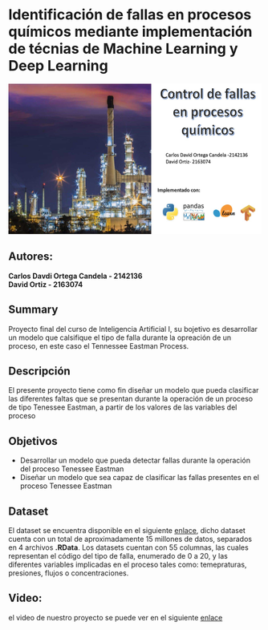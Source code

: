 # Identificación de fallas en procesos químicos mediante implementación de técnias de Machine Learning y Deep Learning

<img src="https://github.com/cdcandela/AI_project/blob/main/banner_AI.jpeg"  width="800px" height="300px">

## Autores:
**Carlos Davdi Ortega Candela - 2142136**  
**David Ortiz - 2163074**

## Summary
Proyecto final del curso de Inteligencia Artificial I, su bojetivo es desarrollar un modelo que calsifique el tipo de falla durante la opreación de un proceso, en este caso el Tennessee Eastman Process.

## Descripción
El presente proyecto tiene como fin diseñar un modelo que pueda clasificar las diferentes faltas que se presentan durante la operación de un proceso de tipo Tenessee Eastman, a partir de los valores de las variables del proceso

## Objetivos
* Desarrollar un modelo que pueda detectar fallas durante la operación del proceso Tenessee Eastman  
* Diseñar un modelo que sea capaz de clasificar las fallas presentes en el proceso Tenessee Eastman

## Dataset
El dataset se encuentra disponible en el siguiente [enlace](https://dataverse.harvard.edu/dataset.xhtml?persistentId=doi:10.7910/DVN/6C3JR1), dicho dataset cuenta con un total de aproximadamente 15 millones de datos, separados en 4 archivos **.RData**. Los datasets cuentan con 55 columnas, las cuales representan el código del tipo de falla, enumerado de 0 a 20, y las diferentes variables implicadas en el proceso tales como: temepraturas, presiones, flujos o concentraciones.

## Video:
el video de nuestro proyecto se puede ver en el siguiente [enlace](https://www.youtube.com/watch?v=SXTvvqUx8jA)
